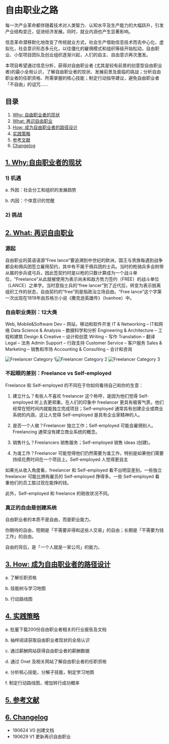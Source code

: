 # 自由职业之路

每一次产业革命都伴随着技术对人类智力、认知水平及生产能力的大幅跃升，引发产业结构变迁，促进经济发展。同时，就业内涵也产生显著影响。

信息革命潜移默化地改变了传统就业方式，社会生产借助信息技术而去中心化、虚拟化，社会意识形态多元化，以往僵化的雇佣模式和组织等级开始松动，自由职业、小型项目团队及创业组织逐渐兴起，人们的自主、自由意识再次激发。

本项目希望通过信息分析，获得对自由职业者 (尤其是较有前景的创意型自由职业者)的最小全局认识，了解自由职业者的现状、发展前景及面临的挑战；分析自由职业者的任职资格、所需掌握的核心技能；制定行动指导建议，避免自由职业者「不自由」的诅咒……

## 目录
1. [Why: 自由职业者的现状](#why)
2. [What: 再识自由职业](#what)
3. [How: 成为自由职业者的路径设计](#how)
4. [实践策略](#practice)
5. [参考文献](#reference)
6. [Changelog](#changelog)

## <a name="why" href="#why">1. Why:自由职业者的现状</a>
### 1) 机遇
 
a. 外因：社会分工和组织的发展趋势
 
b. 内因：个体意识的觉醒

### 2) 挑战


## <a name="what" href="#what">2. What: 再识自由职业</a>

### 源起

自由职业的英语语源“Free lance”要追溯到中世纪的欧洲，国王与贵族每遇到战争都会和佣兵团签立雇用契约，其中有不属于佣兵团的士兵。当时的枪骑兵多会附带从属的歩兵或弓兵，因此签契约时是以枪的只数计算成为一个战斗单位，“Freelance”从此就被使用为表示尚未和敌方势力签约（FREE）的战斗单位（LANCE）之单字。当时意指士兵的“free lancer”到了近代后，转变为表示脱离组织工作的状态，自由契约的“free”则是指政治立场自由。“Free lance”这个字第一次出现在1819年由苏格兰小说《撒克逊英雄传》（Ivanhoe）中。

### 自由职业类别：12大类

Web, Mobile&Software Dev – 网站，移动和软件开发
IT & Networking – IT和网络
Data Science & Analysis – 数据科学和分析
Engineering & Architecture – 工程和建筑
Design & Creative – 设计和创意
Writing – 写作
Translation – 翻译
Legal – 法务
Admin Support – 行政支持
Customer Service – 客户服务
Sales & Marketing – 销售和市场
Accounting & Consulting – 会计和咨询

![Freelancer Category 1](media/15613862578223/Freelancer%20Category%201.png)![Freelancer Category 2](media/15613862578223/Freelancer%20Category%202.png)
![Freelancer Category 3](media/15613862578223/Freelancer%20Category%203.png)

### 不起眼的差别：Freelance vs Self-employed

Freelance 和 Self-employed 的不同在于你如何看待自己和你的生意：

1. 建立什么？有些人不喜欢 freelancer 这个称呼，是因为他们觉得 Self-employed 听上去更郑重。在人们的印象中 freelancer 更具有极客气质，他们经常在短时间内就能独立完成项目；Self-employed 通常具有创建企业或商业系统的内涵，这让人觉得 Self-employed 是具有企业家精神的人。

2. 是否一个人做？Freelancer 独立工作；Self-employed 可能会雇佣别人。Freelancing 通常没有建立商业系统的概念。

3. 销售什么？Freelancers 销售服务；Self-employed 销售 ideas (创建)。

4. 为谁工作？Freelancer 可能觉得他们仍然需要为谁工作，特别是如果他们需要持续花费时间在一个项目上。Self-employed 人觉得更自主

如果光从收入角度看，freelancer 和 Self-employed 看不出明显差别。一些独立 freelancer 可能比拥有雇员的 Self-employed 挣得多。一些 Self-employed 看重他们的员工胜过现在能挣的钱。

此外，Self-employed 和 freelance 的税收状况不同。

### 真正的自由是创建系统

自由职业者的本质不是自由，而是职业能力。

你期待的自由，短期是「不需要非得和这些人交易」的自由；长期是「不需要为钱工作」的自由。

自由的背后，是「一个人就是一家公司」的能力。
 
## <a name="how" href="#how">3. How: 成为自由职业者的路径设计</a>


 a. 了解任职资格
 
 b. 技能树与学习地图
 
 b. 行动路线图
 
## <a name="practice" href="#practice">4. 实践策略</a>
 a. 批量下载200份自由职业者相关的行业报告及文档
 
 b. 抽样阅读获取自由职业者现状的全局认识
 
 c. 通过薪酬网站获得自由职业者的薪酬数据
 
 d. 通过 Onet 及相关网站了解自由职业者的任职资格
 
 e. 分析核心技能，分解子技能，制定学习地图
 
 f. 制定行动路线图，增加转行成功概率
 
 ## <a name="reference" href="#reference">5. 参考文献</a>
 
 ## <a name="changelog" href="#changelog">6. Changelog</a>
 
- 190624 V0 创建文档
- 190629 V1 更新再识自由职业

